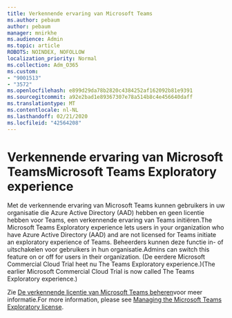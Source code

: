 ```yaml
---
title: Verkennende ervaring van Microsoft Teams
ms.author: pebaum
author: pebaum
manager: mnirkhe
ms.audience: Admin
ms.topic: article
ROBOTS: NOINDEX, NOFOLLOW
localization_priority: Normal
ms.collection: Adm_O365
ms.custom:
- "9001513"
- "3572"
ms.openlocfilehash: e899d29da78b2820c4384252af162092b81e9391
ms.sourcegitcommit: a92e2bad1e89367307e78a514b8c4e456640daff
ms.translationtype: MT
ms.contentlocale: nl-NL
ms.lasthandoff: 02/21/2020
ms.locfileid: "42564208"
---
```

# <a name="microsoft-teams-exploratory-experience"></a><span data-ttu-id="0b59b-102">Verkennende ervaring van Microsoft Teams</span><span class="sxs-lookup"><span data-stu-id="0b59b-102">Microsoft Teams Exploratory experience</span></span>

<span data-ttu-id="0b59b-103">Met de verkennende ervaring van Microsoft Teams kunnen gebruikers in uw organisatie die Azure Active Directory (AAD) hebben en geen licentie hebben voor Teams, een verkennende ervaring van Teams initiëren.</span><span class="sxs-lookup"><span data-stu-id="0b59b-103">The Microsoft Teams Exploratory experience lets users in your organization who have Azure Active Directory (AAD) and are not licensed for Teams initiate an exploratory experience of Teams.</span></span> <span data-ttu-id="0b59b-104">Beheerders kunnen deze functie in- of uitschakelen voor gebruikers in hun organisatie.</span><span class="sxs-lookup"><span data-stu-id="0b59b-104">Admins can switch this feature on or off for users in their organization.</span></span> <span data-ttu-id="0b59b-105">(De eerdere Microsoft Commercial Cloud Trial heet nu The Teams Exploratory experience.)</span><span class="sxs-lookup"><span data-stu-id="0b59b-105">(The earlier Microsoft Commercial Cloud Trial is now called The Teams Exploratory experience.)</span></span>

<span data-ttu-id="0b59b-106">Zie [De verkennende licentie van Microsoft Teams beheren](https://docs.microsoft.com/microsoftteams/teams-exploratory/)voor meer informatie.</span><span class="sxs-lookup"><span data-stu-id="0b59b-106">For more information, please see [Managing the Microsoft Teams Exploratory license](https://docs.microsoft.com/microsoftteams/teams-exploratory/).</span></span>
